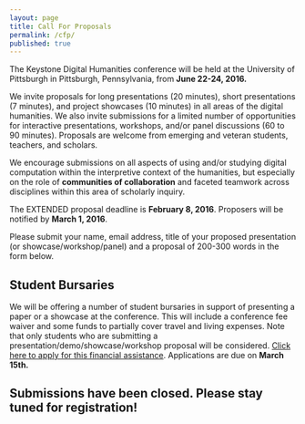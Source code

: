 ```yaml
---
layout: page
title: Call For Proposals
permalink: /cfp/
published: true
---
```


The Keystone Digital Humanities conference will be held at the University of Pittsburgh in Pittsburgh, Pennsylvania, from **June 22-24, 2016.**

We invite proposals for long presentations (20 minutes), short presentations (7 minutes), and project showcases (10 minutes) in all areas of the digital humanities. We also invite submissions for a limited number of opportunities for interactive presentations, workshops, and/or panel discussions (60 to 90 minutes). Proposals are welcome from emerging and veteran students, teachers, and scholars.

We encourage submissions on all aspects of using and/or studying digital computation within the interpretive context of the humanities, but especially on the role of **communities of collaboration** and faceted teamwork across disciplines within this area of scholarly inquiry.

The EXTENDED proposal deadline is **February 8, 2016**. Proposers will be notified by **March 1, 2016**.

Please submit your name, email address, title of your proposed presentation (or showcase/workshop/panel) and a proposal of 200-300 words in the form below.

## Student Bursaries

We will be offering a number of student bursaries in support of presenting a paper or a showcase at the conference. This will include a conference fee waiver and some funds to partially cover travel and living expenses. Note that only students who are submitting a presentation/demo/showcase/workshop proposal will be considered. [Click here to apply for this financial assistance]( http://goo.gl/forms/g1uDbbrKOS). Applications are due on **March 15th.**


## Submissions have been closed. Please stay tuned for registration!


<!---
<iframe src="https://docs.google.com/forms/d/1B1pJ-rrBNGOBBiVwKQlwY0vP6MYRODcW-_GgFGv7tOA/viewform?embedded=true#start=embed" width="760" height="1000" frameborder="0" marginheight="0" marginwidth="0">Loading...</iframe>
--->
